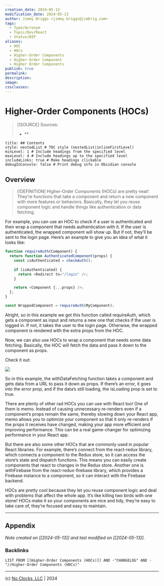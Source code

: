 ```yaml
---
creation_date: 2024-05-13
modification_date: 2024-05-13
author: Jimmy Briggs <jimmy.briggs@jimbrig.com>
tags:
  - Type/Acronym
  - Topic/Dev/React
  - Status/WIP
aliases:
  - HOC
  - HOCs
  - Higher-Order Components
  - Higher-Order Component
  - Higher Order Components
publish: true
permalink:
description:
image:
cssclasses:
---
```


# Higher-Order Components (HOCs)

> [!SOURCE] Sources:
> - **

```table-of-contents
title: ## Contents 
style: nestedList # TOC style (nestedList|inlineFirstLevel)
minLevel: 1 # Include headings from the specified level
maxLevel: 4 # Include headings up to the specified level
includeLinks: true # Make headings clickable
debugInConsole: false # Print debug info in Obsidian console
```

## Overview

> [!DEFINITION]
> Higher-Order Components (HOCs) are pretty neat! They’re functions that take a component and return a new component with more features or behaviors. Basically, they let you reuse component logic and handle things like authentication or data fetching.

For example, you can use an HOC to check if a user is authenticated and then wrap a component that needs authentication with it. If the user is authenticated, the wrapped component will show up. But if not, they’ll be sent to the login page. Here’s an example to give you an idea of what it looks like:

```typescript
function requireAuth(Component) {
  return function AuthenticatedComponent(props) {
    const isAuthenticated = checkAuth();
	
	if (isAuthenticated) {
	  return <Redirect to="/login" />;
	}

	return <Component {...props} />;
  };
}

const WrappedComponent = requireAuth(MyComponent);
```

Alright, so in this example we got this function called requireAuth, which gets a component as input and returns a new one that checks if the user is logged in. If not, it takes the user to the login page. Otherwise, the wrapped component is rendered with the extra props from the HOC.

Now, we can also use HOCs to wrap a component that needs some data fetching. Basically, the HOC will fetch the data and pass it down to the component as props.

Check it out:

![](https://i.imgur.com/nieXdsx.png)

So in this example, the withDataFetching function takes a component and gets data from a URL to pass it down as props. If there’s an error, it goes into the error prop, and if the data’s still loading, the isLoading prop is set to true.

There are plenty of other rad HOCs you can use with React too! One of them is memo. Instead of causing unnecessary re-renders even if a component’s props remain the same, thereby slowing down your React app, memo allows you to optimize your component so that it only re-renders if the props it receives have changed, making your app more efficient and improving performance. This can be a real game-changer for optimizing performance in your React app.

But there are also some other HOCs that are commonly used in popular React libraries. For example, there’s connect from the react-redux library, which connects a component to the Redux store, so it can access the store’s state and dispatch functions. This means you can easily create components that react to changes in the Redux store. Another one is withFirebase from the react-redux-firebase library, which provides a Firebase instance to a component, so it can interact with the Firebase backend.

HOCs are pretty cool because they let you reuse component logic and deal with problems that affect the whole app. It’s like killing two birds with one stone! HOCs make it so your components are nice and tidy, they’re easy to take care of, they’re focused and easy to maintain.

***

## Appendix

*Note created on [[2024-05-13]] and last modified on [[2024-05-13]].*

### Backlinks

```dataview
LIST FROM [[Higher-Order Components (HOCs)]] AND -"CHANGELOG" AND -"//Higher-Order Components (HOCs)"
```

***

(c) [No Clocks, LLC](https://github.com/noclocks) | 2024


